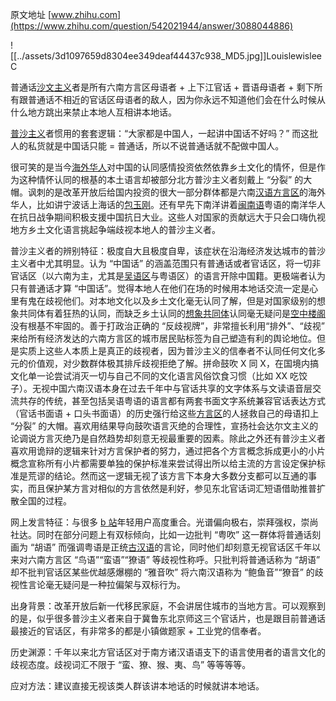 原文地址 [www.zhihu.com](https://www.zhihu.com/question/542021944/answer/3088044886) 

![[../assets/3d1097659d8304ee349deaf44437c938_MD5.jpg]]LouislewisleeC​

普通话[沙文主义](https://www.zhihu.com/search?q=%E6%B2%99%E6%96%87%E4%B8%BB%E4%B9%89&search_source=Entity&hybrid_search_source=Entity&hybrid_search_extra=%7B%22sourceType%22%3A%22answer%22%2C%22sourceId%22%3A3088044886%7D)者是所有六南方言区母语者 + 上下江官话 + 晋语母语者 + 剩下所有跟普通话不相近的官话区母语者的敌人，因为你永远不知道他们会在什么时候从什么地方跳出来禁止本地人互相讲本地话。

[普沙主义](https://www.zhihu.com/search?q=%E6%99%AE%E6%B2%99%E4%B8%BB%E4%B9%89&search_source=Entity&hybrid_search_source=Entity&hybrid_search_extra=%7B%22sourceType%22%3A%22answer%22%2C%22sourceId%22%3A3088044886%7D)者惯用的套套逻辑：“大家都是中国人，一起讲中国话不好吗？” 而这批人的私货就是中国话只能 = 普通话，所以不说普通话就不配做中国人。

很可笑的是当今[海外华人](https://www.zhihu.com/search?q=%E6%B5%B7%E5%A4%96%E5%8D%8E%E4%BA%BA&search_source=Entity&hybrid_search_source=Entity&hybrid_search_extra=%7B%22sourceType%22%3A%22answer%22%2C%22sourceId%22%3A3088044886%7D)对中国的认同感情投资依然依靠乡土文化的情怀，但是作为这种情怀认同的根基的本土语言却被部分北方普沙主义者刻戴上 “分裂” 的大帽。讽刺的是改革开放后给国内投资的很大一部分群体都是六南[汉语方言区](https://www.zhihu.com/search?q=%E6%B1%89%E8%AF%AD%E6%96%B9%E8%A8%80%E5%8C%BA&search_source=Entity&hybrid_search_source=Entity&hybrid_search_extra=%7B%22sourceType%22%3A%22answer%22%2C%22sourceId%22%3A3088044886%7D)的海外华人，比如讲宁波话上海话的[包玉刚](https://www.zhihu.com/search?q=%E5%8C%85%E7%8E%89%E5%88%9A&search_source=Entity&hybrid_search_source=Entity&hybrid_search_extra=%7B%22sourceType%22%3A%22answer%22%2C%22sourceId%22%3A3088044886%7D)。还有早先下南洋讲着[闽南语](https://www.zhihu.com/search?q=%E9%97%BD%E5%8D%97%E8%AF%AD&search_source=Entity&hybrid_search_source=Entity&hybrid_search_extra=%7B%22sourceType%22%3A%22answer%22%2C%22sourceId%22%3A3088044886%7D)粤语的南洋华人在抗日战争期间积极支援中国抗日大业。这些人对国家的贡献远大于只会口嗨仇视地方乡土文化语言挑起争端歧视本地人的普沙主义者。

普沙主义者的辨别特征：极度自大且极度自卑，该症状在沿海经济发达城市的普沙主义者中尤其明显。认为 “中国话” 的涵盖范围只有普通话或者官话区，将一切非官话区（以六南为主，尤其是[吴语区](https://www.zhihu.com/search?q=%E5%90%B4%E8%AF%AD%E5%8C%BA&search_source=Entity&hybrid_search_source=Entity&hybrid_search_extra=%7B%22sourceType%22%3A%22answer%22%2C%22sourceId%22%3A3088044886%7D)与粤语区）的语言开除中国籍。更极端者认为只有普通话才算 “中国话”。觉得本地人在他们在场的时候用本地话交流一定是心里有鬼在歧视他们。对本地文化以及乡土文化毫无认同了解，但是对国家级别的想象共同体有着狂热的认同，而缺乏乡土认同的[想象共同体](https://www.zhihu.com/search?q=%E6%83%B3%E8%B1%A1%E5%85%B1%E5%90%8C%E4%BD%93&search_source=Entity&hybrid_search_source=Entity&hybrid_search_extra=%7B%22sourceType%22%3A%22answer%22%2C%22sourceId%22%3A3088044886%7D)认同毫无疑问是[空中楼阁](https://www.zhihu.com/search?q=%E7%A9%BA%E4%B8%AD%E6%A5%BC%E9%98%81&search_source=Entity&hybrid_search_source=Entity&hybrid_search_extra=%7B%22sourceType%22%3A%22answer%22%2C%22sourceId%22%3A3088044886%7D)没有根基不牢固的。善于打政治正确的 “反歧视牌”，非常擅长利用“排外”、“歧视” 来给所有经济发达的六南方言区的城市居民贴标签为自己塑造有利的舆论地位。但是实质上这些人本质上是真正的歧视者，因为普沙主义的信奉者不认同任何文化多元的价值观，对少数群体极其排斥歧视拒绝了解。拼命鼓吹 X 同 X，在国境内搞文化单一论尝试消灭一切与自己不同的文化语言风俗饮食习惯（比如 XX 吃饺子）。无视中国六南汉语本身在过去千年中与官话共享的文字体系与文读语音层交流共存的传统，甚至包括吴语粤语的语言都有两套书面文字系统兼容官话表达方式（官话书面语 + 口头书面语）的历史强行给这些[方言区](https://www.zhihu.com/search?q=%E6%96%B9%E8%A8%80%E5%8C%BA&search_source=Entity&hybrid_search_source=Entity&hybrid_search_extra=%7B%22sourceType%22%3A%22answer%22%2C%22sourceId%22%3A3088044886%7D)的人拯救自己的母语扣上 “分裂” 的大帽。喜欢用结果导向鼓吹语言灭绝的合理性，宣扬社会达尔文主义的论调说方言灭绝乃是自然趋势却刻意无视最重要的因素。除此之外还有普沙主义者喜欢用诡辩的逻辑来针对方言保护者的努力，通过把各个方言概念拆成更小的小片概念宣称所有小片都需要单独的保护标准来尝试得出所以给主流的方言设定保护标准是荒谬的结论。然而这一逻辑无视了该方言下本身大多数分支都可以互通的事实，而且保护某方言对相似的方言依然是利好，参见东北官话词汇短语借助推普扩散全国的过程。

网上发言特征：与很多 [b 站](https://www.zhihu.com/search?q=b%E7%AB%99&search_source=Entity&hybrid_search_source=Entity&hybrid_search_extra=%7B%22sourceType%22%3A%22answer%22%2C%22sourceId%22%3A3088044886%7D)年轻用户高度重合。光谱偏向极右，崇拜强权，崇尚社达。同时在部分问题上有双标倾向，比如一边批判 “粤吹” 这一群体将普通话刻画为 “胡语” 而强调粤语是正统[古汉语](https://www.zhihu.com/search?q=%E5%8F%A4%E6%B1%89%E8%AF%AD&search_source=Entity&hybrid_search_source=Entity&hybrid_search_extra=%7B%22sourceType%22%3A%22answer%22%2C%22sourceId%22%3A3088044886%7D)的言论，同时他们却刻意无视官话区千年以来对六南方言区 “鸟语”“蛮语”“獠语” 等歧视性称呼。只批判将普通话称为 “胡语” 却不批判官话区某些优越感爆棚的 “雅音吹” 将六南汉语称为 “鲍鱼音”“獠音” 的歧视性言论毫无疑问是一种拉偏架与双标行为。

出身背景：改革开放后新一代移民家庭，不会讲居住城市的当地方言。可以观察到的是，似乎很多普沙主义者来自于冀鲁东北京师这三个官话片，也是跟目前普通话最接近的官话区，有非常多的都是小镇做题家 + 工业党的信奉者。

历史渊源：千年以来北方官话区对于南方诸汉语语支下的语言使用者的语言文化的歧视态度。歧视词汇不限于 “蛮、獠、猴、夷、鸟” 等等等等。

应对方法：建议直接无视该类人群该讲本地话的时候就讲本地话。
